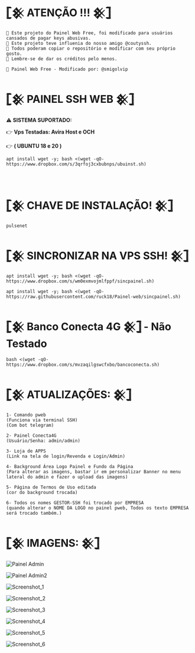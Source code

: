 # 𓊈𒆜 ATENÇÃO !!! 𒆜𓊉
```
📍 Este projeto do Painel Web Free, foi modificado para usuários cansados de pagar keys abusivas.
📍 Este projeto teve influenia do nosso amigo @coutyssh.
📍 Todos poderam copiar o repositório e modificar com seu próprio gosto.
📍 Lembre-se de dar os créditos pelo menos.

📱 Painel Web Free - Modificado por: @smigolvip
```

#  𓊈𒆜 PAINEL SSH WEB 𒆜𓊉

⚠ <b>SISTEMA SUPORTADO:</b>
</br>

👉 <b>Vps Testadas: Avira Host e OCH</b>

👉 <b>( UBUNTU 18 e 20 )</b>

```
apt install wget -y; bash <(wget -qO- https://www.dropbox.com/s/3qrfoj3cxbubnps/ubuinst.sh)
```
</br>

# 𓊈𒆜 CHAVE DE INSTALAÇÃO! 𒆜𓊉
```
pulsenet
```

# 𓊈𒆜 SINCRONIZAR NA VPS SSH! 𒆜𓊉
```
apt install wget -y; bash <(wget -qO- https://www.dropbox.com/s/wm0exmvojmlfppf/sincpainel.sh)

apt install wget -y; bash <(wget -qO- https://raw.githubusercontent.com/ruck18/Painel-web/sincpainel.sh)

```

# 𓊈𒆜 Banco Conecta 4G 𒆜𓊉 - Não Testado
```
bash <(wget -qO- https://www.dropbox.com/s/mvzaqilgswcfxbo/bancoconecta.sh)

```

# 𓊈𒆜 ATUALIZAÇÕES: 𒆜𓊉
```
1- Comando pweb
(Funciona via terminal SSH)
(Com bot telegram)

2- Painel Conecta4G 
(Usuário/Senha: admin/admin)

3- Loja de APPS 
(Link na tela de login/Revenda e Login/Admin)

4- Background Área Logo Painel e Fundo da Página
(Para alterar as imagens, bastar ir em personalizar Banner no menu lateral do admin e fazer o upload das imagens)

5- Página de Termos de Uso editada
(cor do background trocada)

6- Todos os nomes GESTOR-SSH foi trocado por EMPRESA
(quando alterar o NOME DA LOGO no painel pweb, Todos os texto EMPRESA será trocado também.)
```

# 𓊈𒆜 IMAGENS: 𒆜𓊉

![Painel Admin](https://i.postimg.cc/44h2JKL7/Screenshot-1.png)

![Painel Admin2](https://i.postimg.cc/NM2DfV4q/Screenshot-6.png)

![Screenshot_1](https://i.postimg.cc/Vsj9GXZR/Screenshot-7.png)

![Screenshot_2](https://i.postimg.cc/x1r2fD3Y/Screenshot-8.png)

![Screenshot_3](https://i.postimg.cc/rwQ2S0Ly/Screenshot-9.png)

![Screenshot_4](https://i.postimg.cc/yNktcLPn/Screenshot-10.png)

![Screenshot_5](https://i.postimg.cc/cLjXy0RM/Screenshot-12.png)

![Screenshot_6](https://i.postimg.cc/jjP6pNdt/Screenshot-13.png)

